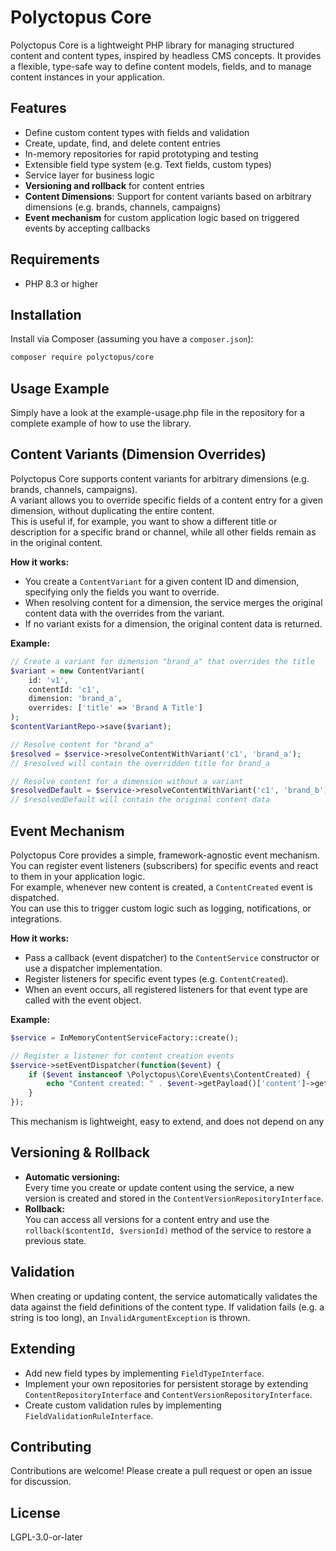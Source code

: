 # Polyctopus Core

Polyctopus Core is a lightweight PHP library for managing structured content and content types, inspired by headless CMS concepts. It provides a flexible, type-safe way to define content models, fields, and to manage content instances in your application.

## Features

- Define custom content types with fields and validation
- Create, update, find, and delete content entries
- In-memory repositories for rapid prototyping and testing
- Extensible field type system (e.g. Text fields, custom types)
- Service layer for business logic
- **Versioning and rollback** for content entries
- **Content Dimensions**: Support for content variants based on arbitrary dimensions (e.g. brands, channels, campaigns)
- **Event mechanism** for custom application logic based on triggered events by accepting callbacks

## Requirements

- PHP 8.3 or higher

## Installation

Install via Composer (assuming you have a `composer.json`):

```bash
composer require polyctopus/core
```

## Usage Example

Simply have a look at the example-usage.php file in the repository for a complete example of how to use the library.

## Content Variants (Dimension Overrides)

Polyctopus Core supports content variants for arbitrary dimensions (e.g. brands, channels, campaigns).  
A variant allows you to override specific fields of a content entry for a given dimension, without duplicating the entire content.  
This is useful if, for example, you want to show a different title or description for a specific brand or channel, while all other fields remain as in the original content.

**How it works:**
- You create a `ContentVariant` for a given content ID and dimension, specifying only the fields you want to override.
- When resolving content for a dimension, the service merges the original content data with the overrides from the variant.
- If no variant exists for a dimension, the original content data is returned.

**Example:**
```php
// Create a variant for dimension "brand_a" that overrides the title
$variant = new ContentVariant(
    id: 'v1',
    contentId: 'c1',
    dimension: 'brand_a',
    overrides: ['title' => 'Brand A Title']
);
$contentVariantRepo->save($variant);

// Resolve content for "brand_a"
$resolved = $service->resolveContentWithVariant('c1', 'brand_a');
// $resolved will contain the overridden title for brand_a

// Resolve content for a dimension without a variant
$resolvedDefault = $service->resolveContentWithVariant('c1', 'brand_b');
// $resolvedDefault will contain the original content data
```

## Event Mechanism

Polyctopus Core provides a simple, framework-agnostic event mechanism.  
You can register event listeners (subscribers) for specific events and react to them in your application logic.  
For example, whenever new content is created, a `ContentCreated` event is dispatched.  
You can use this to trigger custom logic such as logging, notifications, or integrations.

**How it works:**
- Pass a callback (event dispatcher) to the `ContentService` constructor or use a dispatcher implementation.
- Register listeners for specific event types (e.g. `ContentCreated`).
- When an event occurs, all registered listeners for that event type are called with the event object.

**Example:**
```php
$service = InMemoryContentServiceFactory::create();

// Register a listener for content creation events
$service->setEventDispatcher(function($event) {
    if ($event instanceof \Polyctopus\Core\Events\ContentCreated) {
        echo "Content created: " . $event->getPayload()['content']->getId() . PHP_EOL;
    }
});
```
This mechanism is lightweight, easy to extend, and does not depend on any

## Versioning & Rollback

- **Automatic versioning:**  
  Every time you create or update content using the service, a new version is created and stored in the `ContentVersionRepositoryInterface`.
- **Rollback:**  
  You can access all versions for a content entry and use the `rollback($contentId, $versionId)` method of the service to restore a previous state.

## Validation

When creating or updating content, the service automatically validates the data against the field definitions of the content type. If validation fails (e.g. a string is too long), an `InvalidArgumentException` is thrown.

## Extending

- Add new field types by implementing `FieldTypeInterface`.
- Implement your own repositories for persistent storage by extending `ContentRepositoryInterface` and `ContentVersionRepositoryInterface`.
- Create custom validation rules by implementing `FieldValidationRuleInterface`.

## Contributing
Contributions are welcome! Please create a pull request or open an issue for discussion.

## License
LGPL-3.0-or-later